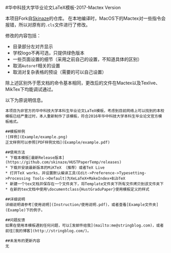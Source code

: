 #华中科技大学毕业论文LaTeX模板-2017-Mactex Version

本项目Fork自[Skinaze](https://github.com/skinaze/HUSTPaperTemp)的仓库。
在本地编译时，MacOS下的Mactex对一些指令会报错，所以对原有的`.cls`文件进行了修改。

修改的内容包括：

- 目录部分左对齐显示
- 学校logo不再可选，只提供绿色版本
- 一些页面设置的细节（采用之前自己的设置，不知道具体的区别）
- 取消`Autoref`相关的设置
- 取消对复杂表格的预设（需要的可以自己设置）

除上述区别外于愿文档的命令基本相同，更改后的文件在Mactex以及Texlive、MikTex下均能调试通过。


以下为原说明信息。

```
本项目为非官方的华中科技大学本科生毕业论文LaTeX模板，考虑到目前网络上可以找到的本校模板已经严重过时，本人重新制作了该模板，符合2016年华中科技大学本科生毕业论文官方模板格式。

##模板样例
![样例](Example/example.png)
正文样例可以参照[PDF样例文档](Example/example.pdf)

##使用方法
* 下载本模板[最新Release版本](https://github.com/skinaze/HUSTPaperTemp/releases)
* 下载并安装最新版本的MiKTeX （推荐）或者TeX Live
* 打开TeX works，并设置默认编译工具(Edit->Preference->Typesetting->Processing Tools->Default)为XeLaTeX+MakeIndex+BibTeX
* 新建一个tex文档并保存在一个文件夹下，将Template文件夹下所有文件拷贝到该文件夹下
* 在新的tex文档中使用\documentclass{HustGraduPaper}使用模板定义的样式

##详细说明
详细说明请参考[使用说明](Instruction/使用说明.pdf)，或者查看[Example文件夹](Example)下的例子。

##问题反馈
如果在使用本模板遇到任何问题，可以[发邮件给我](mailto:me@stringblog.com)，或者前往[我的博客](http://stringblog.com/)。

##未发布的更新内容
无
```
